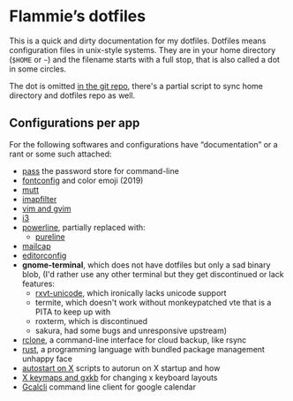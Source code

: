 # Flammie’s dotfiles

This is a quick and dirty documentation for my dotfiles. Dotfiles means
configuration files in unix-style systems. They are in your home directory
(`$HOME` or `~`) and the filename starts with a full stop, that is also called
a dot in some circles.

The dot is omitted [in the git repo](https://github.com/flammie/dotfiles/),
there's a partial script to sync home directory and dotfiles repo as well.

## Configurations per app

For the following softwares and configurations have “documentation” or a rant
or some such attached:

* [pass](pass.html) the password store for command-line
* [fontconfig](fontconfig.html) and color emoji (2019)
* [mutt](mutt.html)
* [imapfilter](imapfilter.html)
* [vim and gvim](vim.html)
* [i3](i3.html)
* [powerline](powerline.html), partially replaced with:
  * [pureline](pureline.html)
* [mailcap](mailcap.html)
* [editorconfig](editorconfig.html)
* **gnome-terminal**, which does not have dotfiles but only a sad binary blob,
  (I'd rather use any other terminal but they get discontinued or lack features:
  * [rxvt-unicode](rxvt-unicode.html), which ironically lacks unicode support
  * termite, which doesn't work without monkeypatched vte that is a PITA to keep
    up with
  * roxterm, which is discontinued
  * sakura, had some bugs and unresponsive upstream)
* [rclone](rclone.html), a command-line interface for cloud backup, like rsync
* [rust](rust.html), a programming language with bundled package management
  unhappy face
* [autostart on X](x-autostart.html) scripts to autorun on X startup and how
* [X keymaps and gxkb](xkbmap.html) for changing x keyboard layouts
* [Gcalcli](gcalcli.html) command line client for google calendar
